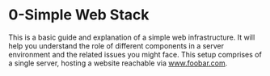 # 0-Simple Web Stack

This is a basic guide and explanation of a simple web infrastructure. It will help you understand the role of different components in a server environment and the related issues you might face. This setup comprises of a single server, hosting a website reachable via www.foobar.com.
